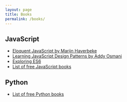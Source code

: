```yaml
---
layout: page
title: Books
permalink: /books/
---
```


## JavaScript

- [Eloquent JavaScript by Marijn Haverbeke][js-eloquent]
- [Learning JavaScript Design Patterns by Addy Osmani][js-design-patterns]
- [Exploring ES6][js-es6]
- [List of free JavaScript books][js-books]

<!-- links -->
[js-eloquent]: http://eloquentjavascript.net/
[js-design-patterns]: https://addyosmani.com/resources/essentialjsdesignpatterns/book/
[js-es6]: http://exploringjs.com/es6/
[js-books]: http://jsbooks.revolunet.com/

## Python

- [List of free Python books][py-books]

<!-- links -->
[py-books]: http://pythonbooks.revolunet.com/
